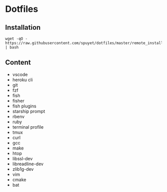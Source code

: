 # Dotfiles

## Installation

```
wget -qO - https://raw.githubusercontent.com/spuyet/dotfiles/master/remote_install.sh | bash
```

## Content

- vscode
- heroku cli
- git
- fzf
- fish
- fisher
- fish plugins
- starship prompt
- rbenv
- ruby
- terminal profile
- tmux
- curl
- gcc
- make
- htop
- libssl-dev
- libreadline-dev
- zlib1g-dev
- vim
- cmake
- bat
